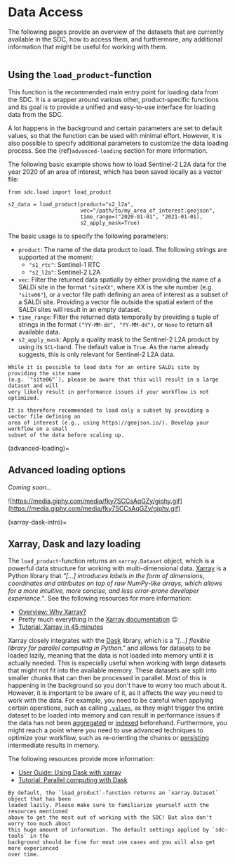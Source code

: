 # Data Access

The following pages provide an overview of the datasets that are currently available in 
the SDC, how to access them, and furthermore, any additional information that might be 
useful for working with them.

```{tableofcontents}
```

## Using the `load_product`-function

This function is the recommended main entry point for loading data from the SDC. It is a 
wrapper around various other, product-specific functions and its goal is to provide a 
unified and easy-to-use interface for loading data from the SDC.

A lot happens in the background and certain parameters are set to default values, so 
that the function can be used with minimal effort. However, it is also possible to 
specify additional parameters to customize the data loading process. See the 
{ref}`advanced-loading` section for more information.

The following basic example shows how to load Sentinel-2 L2A data for the year 2020 of 
an area of interest, which has been saved locally as a vector file:

```{code-block} python
from sdc.load import load_product

s2_data = load_product(product="s2_l2a", 
                       vec="/path/to/my_area_of_interest.geojson", 
                       time_range=("2020-01-01", "2021-01-01),
                       s2_apply_mask=True)
```

The basic usage is to specify the following parameters:

- `product`: The name of the data product to load. The following strings are supported 
at the moment:
    - `"s1_rtc"`: Sentinel-1 RTC
    - `"s2_l2a"`: Sentinel-2 L2A
- `vec`: Filter the returned data spatially by either providing the name of a 
SALDi site in the format `"siteXX"`, where XX is the site number (e.g. `"site06"`), or 
a vector file path defining an area of interest as a subset of a SALDi site. Providing 
a vector file outside the spatial extent of the SALDi sites will result in an empty 
dataset.
- `time_range`: Filter the returned data temporally by providing a tuple of strings in 
the format `("YY-MM-dd", "YY-MM-dd")`, or `None` to return all available data.
- `s2_apply_mask`: Apply a quality mask to the Sentinel-2 L2A product by using its 
`SCL`-band. The default value is `True`. As the name already suggests, this is only
relevant for Sentinel-2 L2A data.

```{warning}
While it is possible to load data for an entire SALDi site by providing the site name
(e.g. `"site06"`), please be aware that this will result in a large dataset and will 
very likely result in performance issues if your workflow is not optimized.

It is therefore recommended to load only a subset by providing a vector file defining an 
area of interest (e.g., using https://geojson.io/). Develop your workflow on a small 
subset of the data before scaling up.
```

(advanced-loading)=
## Advanced loading options

_Coming soon..._

![https://media.giphy.com/media/fky7SCCsAqGZy/giphy.gif](https://media.giphy.com/media/fky7SCCsAqGZy/giphy.gif)

(xarray-dask-intro)=
## Xarray, Dask and lazy loading

The `load_product`-function returns an `xarray.Dataset` object, which is a powerful
data structure for working with multi-dimensional data. [Xarray](https://xarray.dev/) 
is a Python library that _"[...] introduces labels in the form of dimensions, 
coordinates and attributes on top of raw NumPy-like arrays, which allows for a more 
intuitive, more concise, and less error-prone developer experience."_. See the following 
resources for more information:
- [Overview: Why Xarray?](https://docs.xarray.dev/en/latest/getting-started-guide/why-xarray.html)
- Pretty much everything in the [Xarray documentation](https://docs.xarray.dev/en/latest/index.html) 😉
- [Tutorial: Xarray in 45 minutes](https://tutorial.xarray.dev/overview/xarray-in-45-min.html)

Xarray closely integrates with the [Dask](https://dask.org/) library, which is a 
_"[...] flexible library for parallel computing in Python."_ and allows for datasets to
be loaded lazily, meaning that the data is not loaded into memory until it is actually
needed. This is especially useful when working with large datasets that might not fit
into the available memory. These datasets are split into smaller chunks that can then
be processed in parallel. Most of this is happening in the background so you don't have 
to worry too much about it. However, it is important to be aware of it, as it affects
the way you need to work with the data. For example, you need to be careful when
applying certain operations, such as calling [`.values`](https://docs.xarray.dev/en/latest/generated/xarray.DataArray.values.html#xarray.DataArray.values), 
as they might trigger the entire dataset to be loaded into memory and can result in 
performance issues if the data has not been [aggregated](https://docs.xarray.dev/en/latest/api.html#aggregation) 
or [indexed](https://docs.xarray.dev/en/latest/user-guide/indexing.html) beforehand. 
Furthermore, you might reach a point where you need to use advanced techniques to
optimize your workflow, such as re-orienting the chunks or [persisting](https://docs.dask.org/en/latest/best-practices.html#persist-when-you-can) 
intermediate results in memory.

The following resources provide more information:
- [User Guide: Using Dask with xarray](https://docs.xarray.dev/en/latest/user-guide/dask.html#using-dask-with-xarray)
- [Tutorial: Parallel computing with Dask](https://tutorial.xarray.dev/intermediate/xarray_and_dask.html#parallel-computing-with-dask)

```{note}
By default, the `load_product`-function returns an `xarray.Dataset` object that has been 
loaded lazily. Please make sure to familiarize yourself with the resources mentioned 
above to get the most out of working with the SDC! But also don't worry too much about
this huge amount of information. The default settings applied by `sdc-tools` in the 
background should be fine for most use cases and you will also get more experienced 
over time.
```
